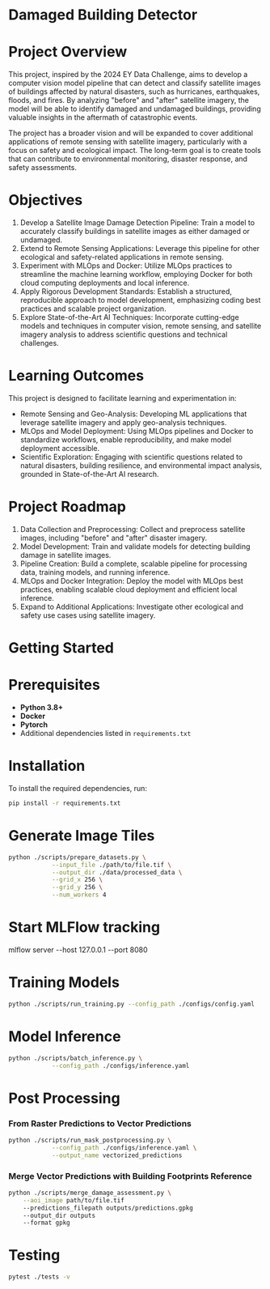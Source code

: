# Damaged Building Detector
# Project Overview
This project, inspired by the 2024 EY Data Challenge, aims to develop a computer vision model pipeline that can detect and classify satellite images of buildings affected by natural disasters, such as hurricanes, earthquakes, floods, and fires. By analyzing "before" and "after" satellite imagery, the model will be able to identify damaged and undamaged buildings, providing valuable insights in the aftermath of catastrophic events.

The project has a broader vision and will be expanded to cover additional applications of remote sensing with satellite imagery, particularly with a focus on safety and ecological impact. The long-term goal is to create tools that can contribute to environmental monitoring, disaster response, and safety assessments.

# Objectives
1. Develop a Satellite Image Damage Detection Pipeline: Train a model to accurately classify buildings in satellite images as either damaged or undamaged.
2. Extend to Remote Sensing Applications: Leverage this pipeline for other ecological and safety-related applications in remote sensing.
3. Experiment with MLOps and Docker: Utilize MLOps practices to streamline the machine learning workflow, employing Docker for both cloud computing deployments and local inference.
4. Apply Rigorous Development Standards: Establish a structured, reproducible approach to model development, emphasizing coding best practices and scalable project organization.
5. Explore State-of-the-Art AI Techniques: Incorporate cutting-edge models and techniques in computer vision, remote sensing, and satellite imagery analysis to address scientific questions and technical challenges.

# Learning Outcomes
This project is designed to facilitate learning and experimentation in:

- Remote Sensing and Geo-Analysis: Developing ML applications that leverage satellite imagery and apply geo-analysis techniques.
- MLOps and Model Deployment: Using MLOps pipelines and Docker to standardize workflows, enable reproducibility, and make model deployment accessible.
- Scientific Exploration: Engaging with scientific questions related to natural disasters, building resilience, and environmental impact analysis, grounded in State-of-the-Art AI research.

# Project Roadmap
1. Data Collection and Preprocessing: Collect and preprocess satellite images, including "before" and "after" disaster imagery.
2. Model Development: Train and validate models for detecting building damage in satellite images.
3. Pipeline Creation: Build a complete, scalable pipeline for processing data, training models, and running inference.
4. MLOps and Docker Integration: Deploy the model with MLOps best practices, enabling scalable cloud deployment and efficient local inference.
5. Expand to Additional Applications: Investigate other ecological and safety use cases using satellite imagery.


# Getting Started

# Prerequisites
- **Python 3.8+**
- **Docker**
- **Pytorch**
- Additional dependencies listed in `requirements.txt`

# Installation

To install the required dependencies, run:

```bash
pip install -r requirements.txt
```
# Generate Image Tiles
```bash
python ./scripts/prepare_datasets.py \
            --input_file ./path/to/file.tif \
            --output_dir ./data/processed_data \
            --grid_x 256 \
            --grid_y 256 \
            --num_workers 4
```
# Start MLFlow tracking
mlflow server --host 127.0.0.1 --port 8080

# Training Models
```bash
python ./scripts/run_training.py --config_path ./configs/config.yaml
```
# Model Inference
```bash
python ./scripts/batch_inference.py \
            --config_path ./configs/inference.yaml
```

# Post Processing
### From Raster Predictions to Vector Predictions
```bash
python ./scripts/run_mask_postprocessing.py \
            --config_path ./configs/inference.yaml \
            --output_name vectorized_predictions
```
### Merge Vector Predictions with Building Footprints Reference
```bash
python ./scripts/merge_damage_assessment.py \
    --aoi_image path/to/file.tif
    --predictions_filepath outputs/predictions.gpkg
    --output_dir outputs
    --format gpkg
```
# Testing
```bash
pytest ./tests -v
```
